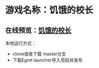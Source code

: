 # 游戏名称：饥饿的校长
## 在线预览：<a href="https://jakeychen1994.github.io/hungry-schoolmaster/" target="_blank">饥饿的校长</a>
本地运行方式：
* clone或者下载 master分支
* 下载Egret launcher导入项目并发布



